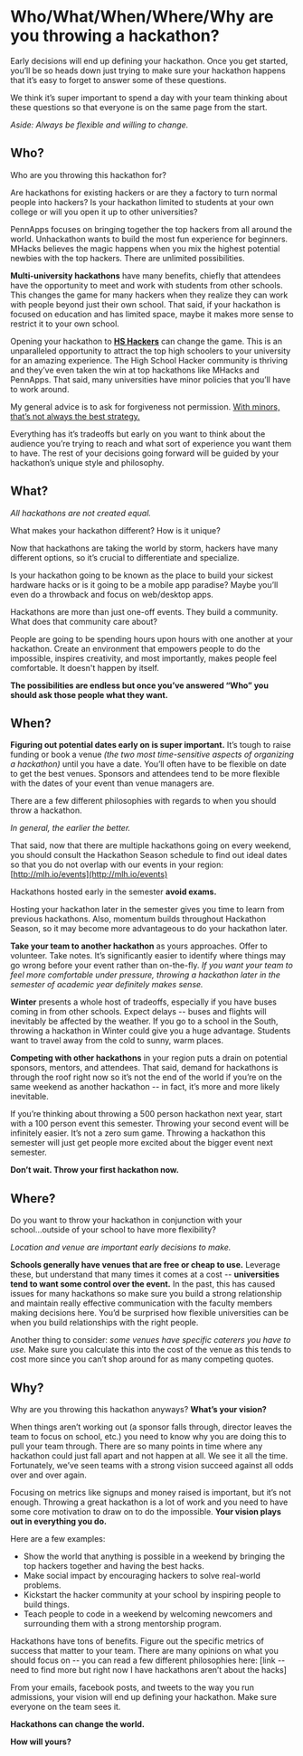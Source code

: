 # Who/What/When/Where/Why are you throwing a hackathon?
Early decisions will end up defining your hackathon. Once you get started, you’ll be so heads down just trying to make sure your hackathon happens that it’s easy to forget to answer some of these questions. 

We think it’s super important to spend a day with your team thinking about these questions so that everyone is on the same page from the start. 

_Aside: Always be flexible and willing to change._

## Who?

Who are you throwing this hackathon for? 

Are hackathons for existing hackers or are they a factory to turn normal people into hackers? Is your hackathon limited to students at your own college or will you open it up to other universities?

PennApps focuses on bringing together the top hackers from all around the world. Unhackathon wants to build the most fun experience for beginners. MHacks believes the magic happens when you mix the highest potential newbies with the top hackers. There are unlimited possibilities.

**Multi-university hackathons** have many benefits, chiefly that attendees have the opportunity to meet and work with students from other schools. This changes the game for many hackers when they realize they can work with people beyond just their own school. That said, if your hackathon is focused on education and has limited space, maybe it makes more sense to restrict it to your own school.

Opening your hackathon to [**HS Hackers**](https://www.facebook.com/groups/PennAppsHS) can change the game. This is an unparalleled opportunity to attract the top high schoolers to your university for an amazing experience. The High School Hacker community is thriving and they’ve even taken the win at top hackathons like MHacks and PennApps. That said, many universities have minor policies that you’ll have to work around. 

My general advice is to ask for forgiveness not permission. [With minors, that’s not always the best strategy.](minors.md) 

Everything has it’s tradeoffs but early on you want to think about the audience you’re trying to reach and what sort of experience you want them to have. The rest of your decisions going forward will be guided by your hackathon’s unique style and philosophy.

## What?

_All hackathons are not created equal._ 

What makes your hackathon different? How is it unique? 

Now that hackathons are taking the world by storm, hackers have many different options, so it’s crucial to differentiate and specialize. 

Is your hackathon going to be known as the place to build your sickest hardware hacks or is it going to be a mobile app paradise? Maybe you’ll even do a throwback and focus on web/desktop apps. 

Hackathons are more than just one-off events. They build a community. What does that community care about? 

People are going to be spending hours upon hours with one another at your hackathon. Create an environment that empowers people to do the impossible, inspires creativity, and most importantly, makes people feel comfortable. It doesn't happen by itself.

**The possibilities are endless but once you’ve answered “Who” you should ask those people what they want.**

## When?

**Figuring out potential dates early on is super important.** It’s tough to raise funding or book a venue _(the two most time-sensitive aspects of organizing a hackathon)_ until you have a date. You’ll often have to be flexible on date to get the best venues. Sponsors and attendees tend to be more flexible with the dates of your event than venue managers are.

There are a few different philosophies with regards to when you should throw a hackathon. 

_In general, the earlier the better._ 

That said, now that there are multiple hackathons going on every weekend, you should consult the Hackathon Season schedule to find out ideal dates so that you do not overlap with our events in your region: [http://mlh.io/events](http://mlh.io/events)

Hackathons hosted early in the semester **avoid exams.**

Hosting your hackathon later in the semester gives you time to learn from previous hackathons. Also, momentum builds throughout Hackathon Season, so it may become more advantageous to do your hackathon later. 

**Take your team to another hackathon** as yours approaches. Offer to volunteer. Take notes. It’s significantly easier to identify where things may go wrong before your event rather than on-the-fly. _If you want your team to feel more comfortable under pressure, throwing a hackathon later in the semester of academic year definitely makes sense._

**Winter** presents a whole host of tradeoffs, especially if you have buses coming in from other schools. Expect delays -- buses and flights will inevitably be affected by the weather. If you go to a school in the South, throwing a hackathon in Winter could give you a huge advantage. Students want to travel away from the cold to sunny, warm places. 

**Competing with other hackathons** in your region puts a drain on potential sponsors, mentors, and attendees. That said, demand for hackathons is through the roof right now so it’s not the end of the world if you’re on the same weekend as another hackathon -- in fact, it’s more and more likely inevitable.

If you’re thinking about throwing a 500 person hackathon next year, start with a 100 person event this semester. Throwing your second event will be infinitely easier. It’s not a zero sum game. Throwing a hackathon this semester will just get people more excited about the bigger event next semester.

**Don’t wait. Throw your first hackathon now.** 

## Where?

Do you want to throw your hackathon in conjunction with your school...outside of your school to have more flexibility? 

_Location and venue are important early decisions to make._

**Schools generally have venues that are free or cheap to use.** Leverage these, but understand that many times it comes at a cost -- **universities tend to want some control over the event.** In the past, this has caused issues for many hackathons so make sure you build a strong relationship and maintain really effective communication with the faculty members making decisions here. You’d be surprised how flexible universities can be when you build relationships with the right people.

Another thing to consider: _some venues have specific caterers you have to use._ Make sure you calculate this into the cost of the venue as this tends to cost more since you can’t shop around for as many competing quotes.

## Why?

Why are you throwing this hackathon anyways? **What’s your vision?**

When things aren’t working out (a sponsor falls through, director leaves the team to focus on school, etc.) you need to know why you are doing this to pull your team through. There are so many points in time where any hackathon could just fall apart and not happen at all. We see it all the time. Fortunately, we’ve seen teams with a strong vision succeed against all odds over and over again.

Focusing on metrics like signups and money raised is important, but it’s not enough. Throwing a great hackathon is a lot of work and you need to have some core motivation to draw on to do the impossible. **Your vision plays out in everything you do.** 

Here are a few examples: 

- Show the world that anything is possible in a weekend by bringing the top hackers together and having the best hacks.  
- Make social impact by encouraging hackers to solve real-world problems.  
- Kickstart the hacker community at your school by inspiring people to build things. 
- Teach people to code in a weekend by welcoming newcomers and surrounding them with a strong mentorship program. 

Hackathons have tons of benefits. Figure out the specific metrics of success that matter to your team. There are many opinions on what you should focus on -- you can read a few different philosophies here: [link -- need to find more but right now I have hackathons aren’t about the hacks]

From your emails, facebook posts, and tweets to the way you run admissions, your vision will end up defining your hackathon. Make sure everyone on the team sees it.

**Hackathons can change the world.**

**How will yours?**
